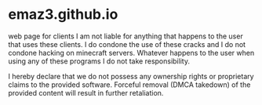 # emaz3.github.io
web page for clients
I am not liable for anything that happens to the user that uses these clients. I do condone the use of these cracks and I do not condone hacking on minecraft servers. Whatever happens to the user when using any of these programs I do not take responsibility.

I hereby declare that we do not possess any ownership rights or proprietary claims to the provided software.
Forceful removal (DMCA takedown) of the provided content will result in further retaliation.
